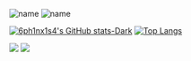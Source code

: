 ![name](https://cdn.discordapp.com/attachments/969840354541043753/1046256430887481354/Untitled156_20221126204917.png)
![name](https://cdn.discordapp.com/attachments/969840354541043753/1046259288680702002/Untitled126_20221125152820.png)

[![6ph1nx1s4's GitHub stats-Dark](https://github-readme-stats.vercel.app/api?username=6ph1nx1s4&show_icons=true&theme=dark#gh-dark-mode-only)](https://github.com/6ph1nx1s4/github-readme-stats#gh-dark-mode-only)
[![Top Langs](https://github-readme-stats.vercel.app/api/top-langs/?username=6ph1nx1s4&layout=compact&show_icons=true&theme=radical)]()

![](https://komarev.com/ghpvc/?username=6ph1nx1s4&color=ff0033)
![](https://img.shields.io/github/stars/6ph1nx1s4?color=%23ff0033&style=flat)
